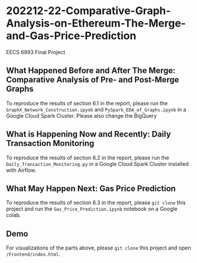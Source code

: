 # 202212-22-Comparative-Graph-Analysis-on-Ethereum-The-Merge-and-Gas-Price-Prediction
EECS 6893 Final Project
## What Happened Before and After The Merge: Comparative Analysis of Pre- and Post-Merge Graphs
To reproduce the results of section 6.1 in the report, please run the `GraphX_Network_Construction.ipynb` and `PySpark_EDA_of_Graphs.ipynb` in a Google Cloud Spark Cluster. Please also change the BigQuery 

## What is Happening Now and Recently: Daily Transaction Monitoring
To reproduce the results of section 6.2 in the report, please run the `Daily_Transaction_Monitoring.py` in a Google Cloud Spark Cluster installed with Airflow. 

## What May Happen Next: Gas Price Prediction
To reproduce the results of section 6.3 in the report, please `git clone` this project and run the `Gas_Price_Prediction.ipynb` notebook on a Google colab.

## Demo
For visualizations of the parts above, please `git clone` this project and open `/Frontend/index.html`.  
